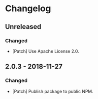 # Changelog

## Unreleased

### Changed

-   [Patch] Use Apache License 2.0.

## 2.0.3 - 2018-11-27

### Changed

-   [Patch] Publish package to public NPM.

